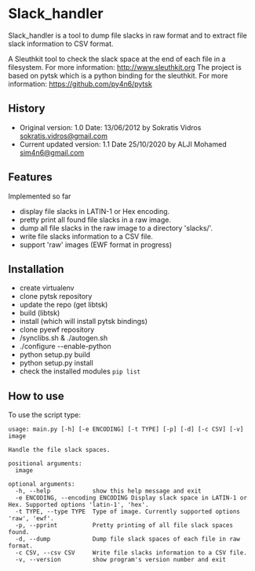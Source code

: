 Slack_handler
=============

Slack_handler is a tool to dump file slacks in raw format and to extract file slack information to CSV format. 

A Sleuthkit tool to check the slack space at the end of each file in a filesystem.  For more information: http://www.sleuthkit.org
The project is based on pytsk which is a python binding for the sleuthkit. For more information: https://github.com/py4n6/pytsk

## History

- Original version: 1.0 Date: 13/06/2012 by Sokratis Vidros <sokratis.vidros@gmail.com>
- Current updated version: 1.1 Date 25/10/2020 by ALJI Mohamed <sim4n6@gmail.com>

## Features

Implemented so far
- display file slacks in LATIN-1 or Hex encoding.
- pretty print all found file slacks in a raw image.
- dump all file slacks in the raw image to a directory 'slacks/'.
- write file slacks information to a CSV file. 
- support 'raw' images (EWF format in progress)

## Installation

- create virtualenv 
- clone pytsk repository
- update the repo (get libtsk)
- build (libtsk)
- install (which will install pytsk bindings) 
- clone pyewf repository
- /synclibs.sh & ./autogen.sh 
- ./configure --enable-python
- python setup.py build
- python setup.py install 
- check the installed modules `pip list`


## How to use


To use the script type: 

```
usage: main.py [-h] [-e ENCODING] [-t TYPE] [-p] [-d] [-c CSV] [-v] image

Handle the file slack spaces.

positional arguments:
  image

optional arguments:
  -h, --help            show this help message and exit
  -e ENCODING, --encoding ENCODING Display slack space in LATIN-1 or Hex. Supported options 'latin-1', 'hex'.
  -t TYPE, --type TYPE  Type of image. Currently supported options 'raw', 'ewf'.
  -p, --pprint          Pretty printing of all file slack spaces found.
  -d, --dump            Dump file slack spaces of each file in raw format.
  -c CSV, --csv CSV     Write file slacks information to a CSV file.
  -v, --version         show program's version number and exit
```


